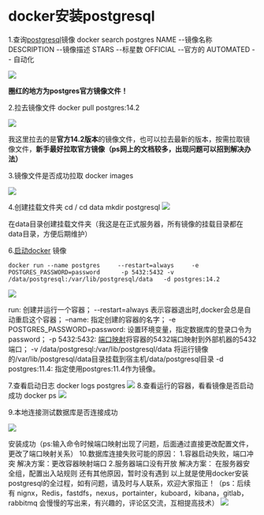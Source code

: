 # docker安装postgresql

1.查询[postgresql](https://so.csdn.net/so/search?q=postgresql&spm=1001.2101.3001.7020)镜像 docker search postgres NAME         --镜像名称 DESCRIPTION  --镜像描述 STARS         --标星数 OFFICIAL       --官方的 AUTOMATED   -- 自动化

 ![](E:\codes\Server-Learning\DataBase\postgresql\Imag\5bb7142b44ee438da4b229fae85e3d81.png)    

 **圈红的地方为postgres官方镜像文件！**

 2.拉去镜像文件 docker pull postgres:14.2

 ![](E:\codes\Server-Learning\DataBase\postgresql\Imag\0249821d70404c529019ce6aa5c4d479.png) 

我这里拉去的是**官方14.2版本**的镜像文件，也可以拉去最新的版本，按需拉取镜像文件，**新手最好拉取官方镜像（ps网上的文档较多，出现问题可以招到解决办法）**

 3.镜像文件是否成功拉取 docker images

 ![](E:\codes\Server-Learning\DataBase\postgresql\Imag\350dcd5d44184b48831f861618511a20.png)  

4.创建挂载文件夹 cd /         cd data mkdir postgresql  ![](E:\codes\Server-Learning\DataBase\postgresql\Imag\e1b804a660564e6c98bb8f46a980fc8e.png)

 在data目录创建挂载文件夹（我这是在正式服务器，所有镜像的挂载目录都在data目录，方便后期维护）  

6.[启动docker](https://so.csdn.net/so/search?q=%E5%90%AF%E5%8A%A8docker&spm=1001.2101.3001.7020) 镜像 

```
docker run --name postgres     --restart=always     -e POSTGRES_PASSWORD=password      -p 5432:5432 -v /data/postgresql:/var/lib/postgresql/data   -d postgres:14.2  
```

![](E:\codes\Server-Learning\DataBase\postgresql\Imag\d7477751a2f54d3eacebb0e452796f19.png)  

run: 创建并运行一个容器；  --restart=always 表示容器退出时,docker会总是自动重启这个容器；   –name: 指定创建的容器的名字；   \-e POSTGRES\_PASSWORD=password: 设置环境变量，指定数据库的登录口令为password；   \-p 5432:5432: [端口映射](https://so.csdn.net/so/search?q=%E7%AB%AF%E5%8F%A3%E6%98%A0%E5%B0%84&spm=1001.2101.3001.7020)将容器的5432端口映射到外部机器的5432端口； \-v /data/postgresql:/var/lib/postgresql/data  将运行镜像的/var/lib/postgresql/data目录挂载到宿主机/data/postgresql目录   \-d postgres:11.4: 指定使用postgres:11.4作为镜像。 

7.查看启动日志 docker logs postgres ![](E:\codes\Server-Learning\DataBase\postgresql\Imag\a381e5d17c0842bc979c112381641c05.png) 8.查看运行的容器，看看镜像是否启动成功 docker ps  ![](E:\codes\Server-Learning\DataBase\postgresql\Imag\36109d62d886478aaf4e01d928f7d0e5.png)  

9.本地连接测试数据库是否连接成功

 ![](E:\codes\Server-Learning\DataBase\postgresql\Imag\de07fc8b348749b6ad9859ef10cfc4ba.png) 

安装成功（ps:输入命令时候端口映射出现了问题，后面通过直接更改配置文件，更改了端口映射关系） 10.数据库连接失败可能的原因：     1.容器启动失败，端口冲突     解决方案：更改容器映射端口     2.服务器端口没有开放     解决方案： 在服务器安全组，配置出入站规则     还有其他原因，暂时没有遇到 以上就是使用docker安装postgresql的全过程，如有问题，请及时与人联系，欢迎大家指正！（ps：后续有  nignx，Redis，fastdfs，nexus，portainter，kuboard，kibana，gitlab，rabbitmq 会慢慢的写出来，有兴趣的，评论区交流，互相提高技术） ![](E:\codes\Server-Learning\DataBase\postgresql\Imag\921a925016be42198669cccc90aab2d3.png)
